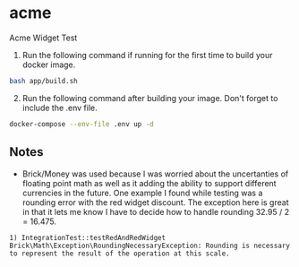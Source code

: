 # acme
Acme Widget Test

1. Run the following command if running for the first time to build your docker image.

```bash
bash app/build.sh
```

2. Run the following command after building your image. Don't forget to include the .env file.

```bash
docker-compose --env-file .env up -d
```

## Notes

- Brick/Money was used because I was worried about the uncertanties of floating point math as well as it adding the ability to support different currencies in the future. One example I found while testing was a rounding error with the red widget discount. The exception here is great in that it lets me know I have to decide how to handle rounding 32.95 / 2 = 16.475.

```
1) IntegrationTest::testRedAndRedWidget
Brick\Math\Exception\RoundingNecessaryException: Rounding is necessary to represent the result of the operation at this scale.
```
